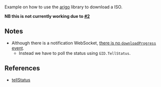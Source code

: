 Example on how to use the [arigo](https://github.com/myanimestream/arigo) library to download a ISO.

**NB this is not currently working due to [#2](https://github.com/myanimestream/arigo/issues/2)**

## Notes

* Although there is a notification WebSocket, [there is no `downloadProgress` event](https://github.com/aria2/aria2/issues/839).
    * Instead we have to poll the status using `GID.TellStatus`.

## References

* [tellStatus](https://aria2.github.io/manual/en/html/aria2c.html#aria2.tellStatus)
